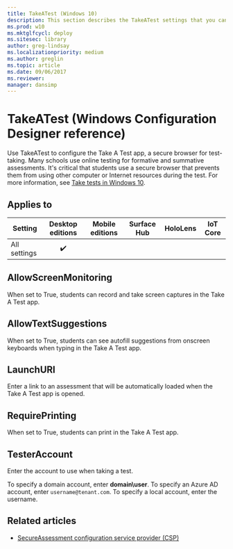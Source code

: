 ```yaml
---
title: TakeATest (Windows 10)
description: This section describes the TakeATest settings that you can configure in provisioning packages for Windows 10 using Windows Configuration Designer.
ms.prod: w10
ms.mktglfcycl: deploy
ms.sitesec: library
author: greg-lindsay
ms.localizationpriority: medium
ms.author: greglin
ms.topic: article
ms.date: 09/06/2017
ms.reviewer: 
manager: dansimp
---
```


# TakeATest (Windows Configuration Designer reference)

Use TakeATest to configure the Take A Test app, a secure browser for test-taking. Many schools use online testing for formative and summative assessments. It's critical that students use a secure browser that prevents them from using other computer or Internet resources during the test. For more information, see [Take tests in Windows 10](/education/windows/take-tests-in-windows-10).

## Applies to

| Setting   | Desktop editions | Mobile editions | Surface Hub | HoloLens | IoT Core |
| --- | :---: | :---: | :---: | :---: | :---: |
| All settings | ✔️ |  |  |  |   |

## AllowScreenMonitoring

When set to True, students can record and take screen captures in the Take A Test app.

## AllowTextSuggestions

When set to True, students can see autofill suggestions from onscreen keyboards when typing in the Take A Test app.

## LaunchURI

Enter a link to an assessment that will be automatically loaded when the Take A Test app is opened.

## RequirePrinting

When set to True, students can print in the Take A Test app.

## TesterAccount

Enter the account to use when taking a test.

To specify a domain account, enter **domain\user**. To specify an Azure AD account, enter `username@tenant.com`. To specify a local account, enter the username.

## Related articles

- [SecureAssessment configuration service provider (CSP)](/windows/client-management/mdm/secureassessment-csp)